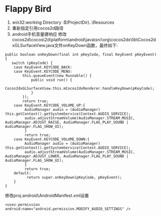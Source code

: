 Flappy Bird
===========
1. win32:working Directory :$(ProjectDir)..\Resources
2. 重新指定引用cocos2d路径
3. android手机音量建响应 修改cocos2d\cocos\2d\platform\android\java\src\org\cocos2dx\lib\Cocos2dxGLSurfaceView.java文件onKeyDown函数，最终如下:

```
public boolean onKeyDown(final int pKeyCode, final KeyEvent pKeyEvent) {
   switch (pKeyCode) {
	case KeyEvent.KEYCODE_BACK:
	case KeyEvent.KEYCODE_MENU:
		this.queueEvent(new Runnable() {
			public void run() {
			 Cocos2dxGLSurfaceView.this.mCocos2dxRenderer.handleKeyDown(pKeyCode);
			}
		});
		return true;
	case KeyEvent.KEYCODE_VOLUME_UP:{
	     AudioManager audio = (AudioManager) this.getContext().getSystemService(Context.AUDIO_SERVICE);
	     audio.adjustStreamVolume(AudioManager.STREAM_MUSIC, AudioManager.ADJUST_RAISE, AudioManager.FLAG_PLAY_SOUND | AudioManager.FLAG_SHOW_UI);
	     }
	     return true;
	case KeyEvent.KEYCODE_VOLUME_DOWN:{
	     AudioManager audio = (AudioManager) this.getContext().getSystemService(Context.AUDIO_SERVICE);
	     audio.adjustStreamVolume(AudioManager.STREAM_MUSIC, AudioManager.ADJUST_LOWER, AudioManager.FLAG_PLAY_SOUND | AudioManager.FLAG_SHOW_UI);
	     }
	     return true;
	default:
	      return super.onKeyDown(pKeyCode, pKeyEvent);
	}
}
```

修改proj.android\AndroidManifest.xml设置

```
<uses-permission android:name="android.permission.MODIFY_AUDIO_SETTINGS" /> 
```
